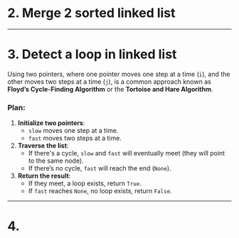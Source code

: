 # 2. Merge 2 sorted linked list

---

# 3. Detect a loop in linked list

Using two pointers, where one pointer moves one step at a time (`i`), and the other moves two steps at a time (`j`), is a common approach known as **Floyd’s Cycle-Finding Algorithm** or the **Tortoise and Hare Algorithm**. 

### Plan:
1. **Initialize two pointers**: 
   - `slow` moves one step at a time.
   - `fast` moves two steps at a time.
2. **Traverse the list**:
   - If there's a cycle, `slow` and `fast` will eventually meet (they will point to the same node).
   - If there’s no cycle, `fast` will reach the end (`None`).
3. **Return the result**:
   - If they meet, a loop exists, return `True`.
   - If `fast` reaches `None`, no loop exists, return `False`.

---

# 4.